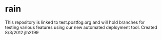 rain
====

This repository is linked to test.postfog.org and will hold branches for testing various features using our new automated deployment tool.
Created 8/3/2012 jlh2199